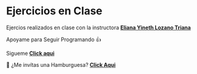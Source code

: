 # Ejercicios en Clase

Ejercios realizados en clase con la instructora **[Eliana Yineth Lozano Triana](https://github.com/Eylozanot)**

Apoyame para Seguir Programando 👍

Sigueme **[Click aqui](https://github.com/JHome-1404/)**

🍔 ¿Me invítas una Hamburguesa? **[Click Aqui](https://www.paypal.com/paypalme/JesusHome1404)**

<!-- ![Hambuguer🍔](/Img/6255e2e41db6c.jpeg) -->
